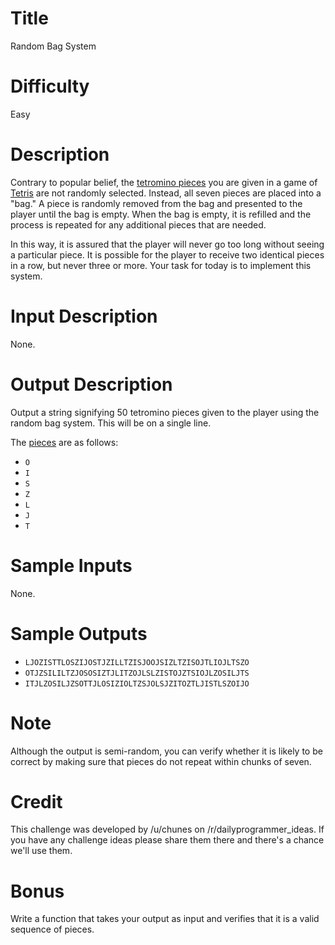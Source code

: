 # Title

Random Bag System  

# Difficulty

Easy

# Description  

Contrary to popular belief, the [tetromino pieces](http://i.imgur.com/65G37Aq.png) you are given in a game of [Tetris](https://en.wikipedia.org/wiki/Tetris) are not randomly selected. Instead, all seven pieces are placed into a "bag." A piece is randomly removed from the bag and presented to the player until the bag is empty. When the bag is empty, it is refilled and the process is repeated for any additional pieces that are needed.  

In this way, it is assured that the player will never go too long without seeing a particular piece. It is possible for the player to receive two identical pieces in a row, but never three or more. Your task for today is to implement this system.  

# Input Description  

None.  

# Output Description  

Output a string signifying 50 tetromino pieces given to the player using the random bag system. This will be on a single line.

The [pieces](http://i.imgur.com/65G37Aq.png) are as follows:  

* `O`
* `I`
* `S`
* `Z`
* `L`
* `J`
* `T`  

# Sample Inputs  

None.  

# Sample Outputs  

* `LJOZISTTLOSZIJOSTJZILLTZISJOOJSIZLTZISOJTLIOJLTSZO`
* `OTJZSILILTZJOSOSIZTJLITZOJLSLZISTOJZTSIOJLZOSILJTS`
* `ITJLZOSILJZSOTTJLOSIZIOLTZSJOLSJZITOZTLJISTLSZOIJO`  

# Note  

Although the output is semi-random, you can verify whether it is likely to be correct by making sure that pieces do not repeat within chunks of seven.  

# Credit

This challenge was developed by /u/chunes on /r/dailyprogrammer_ideas. If you have any challenge ideas please share them there and there's a chance we'll use them.

# Bonus  

Write a function that takes your output as input and verifies that it is a valid sequence of pieces.